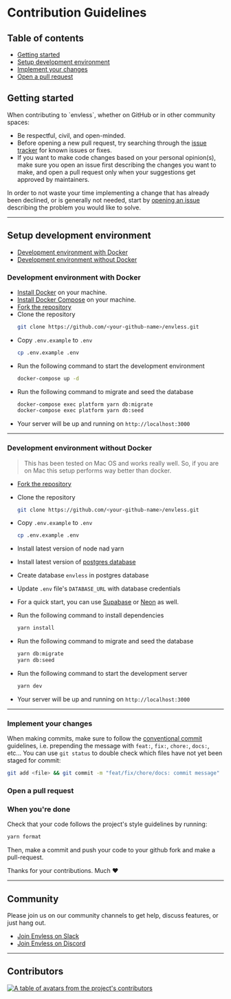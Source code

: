 # Contribution Guidelines

## Table of contents

- <a href="#start">Getting started</a>
- <a href="#setup">Setup development environment</a>
- <a href="#changes">Implement your changes</a>
- <a href="#pr">Open a pull request</a>

<h2 id="start">Getting started</h2>
When contributing to `envless`, whether on GitHub or in other community spaces:

- Be respectful, civil, and open-minded.
- Before opening a new pull request, try searching through the [issue tracker](https://github.com/envless/envless/issues) for known issues or fixes.
- If you want to make code changes based on your personal opinion(s), make sure you open an issue first describing the changes you want to make, and open a pull request only when your suggestions get approved by maintainers.

In order to not waste your time implementing a change that has already been declined, or is generally not needed, start by [opening an issue](https://github.com/envless/envless/issues/new) describing the problem you would like to solve.

---

<h2 id="setup">Setup development environment</h2>

- <a href="#with-docker">Development environment with Docker</a>
- <a href="#without-docker">Development environment without Docker</a>

<h3 id="with-docker">Development environment with Docker</h3>

- [Install Docker](https://docs.docker.com/get-docker/) on your machine.
- [Install Docker Compose](https://docs.docker.com/compose/install/) on your machine.
- [Fork the repository](https://github.com/envless/envless/fork)
- Clone the repository
  ```bash
  git clone https://github.com/<your-github-name>/envless.git
  ```
- Copy `.env.example` to `.env`
  ```bash
  cp .env.example .env
  ```
- Run the following command to start the development environment
  ```bash
  docker-compose up -d
  ```
- Run the following command to migrate and seed the database
  ```bash
  docker-compose exec platform yarn db:migrate
  docker-compose exec platform yarn db:seed
  ```
- Your server will be up and running on `http://localhost:3000`

---

<h3 id="without-docker">Development environment without Docker</h3>

> This has been tested on Mac OS and works really well. So, if you are on Mac this setup performs way better than docker.

- [Fork the repository](https://github.com/envless/envless/fork)
- Clone the repository
  ```bash
  git clone https://github.com/<your-github-name>/envless.git
  ```
- Copy `.env.example` to `.env`
  ```bash
  cp .env.example .env
  ```
- Install latest version of node nad yarn
- Install latest version of [postgres database](#postgres-setup)
- Create database `envless` in postgres database
- Update `.env` file's `DATABASE_URL` with database credentials
- For a quick start, you can use [Supabase](https://supabase.com/) or [Neon](https://neon.tech/) as well.
- Run the following command to install dependencies

  ```bash
  yarn install
  ```

- Run the following command to migrate and seed the database

  ```bash
  yarn db:migrate
  yarn db:seed
  ```

- Run the following command to start the development server

  ```bash
  yarn dev
  ```

- Your server will be up and running on `http://localhost:3000`

---

### Implement your changes

When making commits, make sure to follow the [conventional commit](https://www.conventionalcommits.org/en/v1.0.0/) guidelines, i.e. prepending the message with `feat:`, `fix:`, `chore:`, `docs:`, etc... You can use `git status` to double check which files have not yet been staged for commit:

```bash
git add <file> && git commit -m "feat/fix/chore/docs: commit message"
```

<h3 id="pr">Open a pull request</h3>

### When you're done

Check that your code follows the project's style guidelines by running:

```bash
yarn format
```

Then, make a commit and push your code to your github fork and make a pull-request.

Thanks for your contributions. Much ❤️

---

<h2 id="community">Community</h2>

Please join us on our community channels to get help, discuss features, or just hang out.

- [Join Envless on Slack](https://dub.sh/envless-slack)
- [Join Envless on Discord](https://dub.sh/envless-discord)

---

<h2 id="contributors">Contributors</h2>
<a href="https://github.com/envless/envless/graphs/contributors">
  <p>
    <img src="https://contrib.rocks/image?repo=envless/envless" alt="A table of avatars from the project's contributors" />
  </p>
</a>
